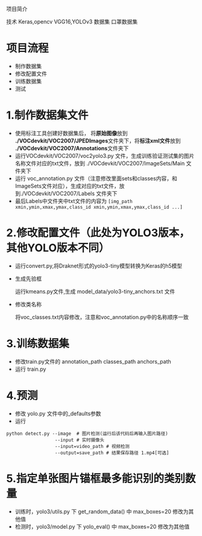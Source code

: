 项目简介

技术
    Keras,opencv
    VGG16,YOLOv3
数据集
    口罩数据集

# 项目流程
- 制作数据集
- 修改配置文件
- 训练数据集
- 测试
# 1.制作数据集文件
- 使用标注工具创建好数据集后， 将**原始图像**放到 **./VOCdevkit/VOC2007/JPEDImages**文件夹下，将**标注xml文件**放到 **./VOCdevkit/VOC2007/Annotations**文件夹下
- 运行VOCdevkit/VOC2007/voc2yolo3.py 文件，生成训练验证测试集的图片名称文件对应的txt文件，放到 ./VOCdevkit/VOC2007/ImageSets/Main 文件夹下
- 运行 voc_annotation.py 文件（注意修改里面sets和classes内容，和ImageSets文件对应），生成对应的txt文件，放到./VOCdevkit/VOC2007/Labels 文件夹下
- 最后Labels中文件夹中txt文件的内容为 
`[img_path xmin,ymin,xmax,ymax,class_id xmin,ymin,xmax,ymax,class_id ...]`
# 2.修改配置文件（此处为YOLO3版本，其他YOLO版本不同）
- 运行convert.py,将Draknet形式的yolo3-tiny模型转换为Keras的h5模型
- 生成先验框
        
    运行kmeans.py文件,生成 model_data/yolo3-tiny_anchors.txt 文件
- 修改类名称
  
    将voc_classes.txt内容修改，注意和voc_annotation.py中的名称顺序一致
# 3.训练数据集
- 修改train.py文件的 annotation_path classes_path anchors_path
- 运行 train.py
# 4.预测
- 修改 yolo.py 文件中的_defaults参数
- 运行 
```shell
python detect.py --image  # 图片检测(运行后该代码后再输入图片路径)
                  --input # 实时摄像头
                  --input=video_path # 视频检测
                  --output=save_path # 结果保存路径 1.mp4[可选]
```
# 5.指定单张图片锚框最多能识别的类别数量
- 训练时，yolo3/utils.py 下 get_random_data()  中 max_boxes=20 修改为其他值
- 检测时，yolo3/model.py 下 yolo_eval()  中 max_boxes=20 修改为其他值